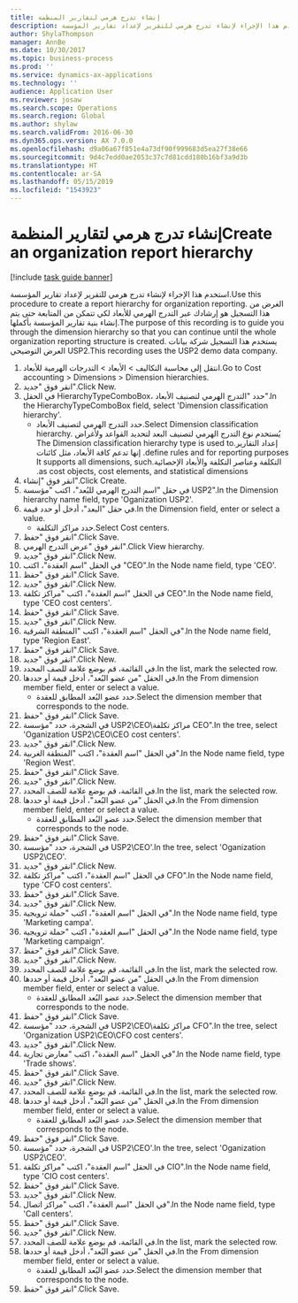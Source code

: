 ```yaml
---
title: إنشاء تدرج هرمي لتقارير المنظمة
description: استخدم هذا الإجراء لإنشاء تدرج هرمي للتقرير لإعداد تقارير المؤسسة.
author: ShylaThompson
manager: AnnBe
ms.date: 10/30/2017
ms.topic: business-process
ms.prod: ''
ms.service: dynamics-ax-applications
ms.technology: ''
audience: Application User
ms.reviewer: josaw
ms.search.scope: Operations
ms.search.region: Global
ms.author: shylaw
ms.search.validFrom: 2016-06-30
ms.dyn365.ops.version: AX 7.0.0
ms.openlocfilehash: d9a06a67f851e4a73df90f999683d5ea27f38e66
ms.sourcegitcommit: 9d4c7edd0ae2053c37c7d81cdd180b16bf3a9d3b
ms.translationtype: HT
ms.contentlocale: ar-SA
ms.lasthandoff: 05/15/2019
ms.locfileid: "1543923"
---
```

# <a name="create-an-organization-report-hierarchy"></a><span data-ttu-id="253c9-103">إنشاء تدرج هرمي لتقارير المنظمة</span><span class="sxs-lookup"><span data-stu-id="253c9-103">Create an organization report hierarchy</span></span>

[!include [task guide banner](../../includes/task-guide-banner.md)]

<span data-ttu-id="253c9-104">استخدم هذا الإجراء لإنشاء تدرج هرمي للتقرير لإعداد تقارير المؤسسة.</span><span class="sxs-lookup"><span data-stu-id="253c9-104">Use this procedure to create a report hierarchy for organization reporting.</span></span> <span data-ttu-id="253c9-105">الغرض من هذا التسجيل هو إرشادك عبر التدرج الهرمي للأبعاد لكي تتمكن من المتابعة حتى يتم إنشاء بنية تقارير المؤسسة بأكملها.</span><span class="sxs-lookup"><span data-stu-id="253c9-105">The purpose of this recording is to guide you through the dimension hierarchy so that you can continue until the whole organization reporting structure is created.</span></span> <span data-ttu-id="253c9-106">يستخدم هذا التسجيل شركة بيانات العرض التوضيحي USP2.</span><span class="sxs-lookup"><span data-stu-id="253c9-106">This recording uses the USP2 demo data company.</span></span>

1. <span data-ttu-id="253c9-107">انتقل إلى محاسبة التكاليف > الأبعاد > التدرجات الهرمية للأبعاد‬.</span><span class="sxs-lookup"><span data-stu-id="253c9-107">Go to Cost accounting > Dimensions > Dimension hierarchies.</span></span>
2. <span data-ttu-id="253c9-108">انقر فوق "جديد".</span><span class="sxs-lookup"><span data-stu-id="253c9-108">Click New.</span></span>
3. <span data-ttu-id="253c9-109">في الحقل HierarchyTypeComboBox، حدد "التدرج الهرمي لتصنيف الأبعاد‬".</span><span class="sxs-lookup"><span data-stu-id="253c9-109">In the HierarchyTypeComboBox field, select 'Dimension classification hierarchy'.</span></span>
    * <span data-ttu-id="253c9-110">حدد التدرج الهرمي لتصنيف الأبعاد‬.</span><span class="sxs-lookup"><span data-stu-id="253c9-110">Select Dimension classification hierarchy.</span></span> <span data-ttu-id="253c9-111">يُستخدم نوع ‏‫التدرج الهرمي لتصنيف البعد لتحديد القواعد ولأغراض إعداد التقارير.</span><span class="sxs-lookup"><span data-stu-id="253c9-111">The Dimension classification hierarchy type is used to define rules and for reporting purposes.</span></span> <span data-ttu-id="253c9-112">إنها تدعم كافة الأبعاد، مثل كائنات التكلفة وعناصر التكلفة والأبعاد الإحصائية.</span><span class="sxs-lookup"><span data-stu-id="253c9-112">It supports all dimensions, such as cost objects, cost elements, and statistical dimensions.</span></span>  
4. <span data-ttu-id="253c9-113">انقر فوق "إنشاء".</span><span class="sxs-lookup"><span data-stu-id="253c9-113">Click Create.</span></span>
5. <span data-ttu-id="253c9-114">في حقل "‏‫اسم التدرج الهرمي للبُعد‬‬"، اكتب "مؤسسة USP2".</span><span class="sxs-lookup"><span data-stu-id="253c9-114">In the Dimension hierarchy name field, type 'Oganization USP2'.</span></span>
6. <span data-ttu-id="253c9-115">في حقل "البعد"، أدخل أو حدد قيمة.</span><span class="sxs-lookup"><span data-stu-id="253c9-115">In the Dimension field, enter or select a value.</span></span>
    * <span data-ttu-id="253c9-116">حدد مراكز التكلفة.</span><span class="sxs-lookup"><span data-stu-id="253c9-116">Select Cost centers.</span></span>  
7. <span data-ttu-id="253c9-117">انقر فوق "حفظ".</span><span class="sxs-lookup"><span data-stu-id="253c9-117">Click Save.</span></span>
8. <span data-ttu-id="253c9-118">انقر فوق "عرض التدرج الهرمي".</span><span class="sxs-lookup"><span data-stu-id="253c9-118">Click View hierarchy.</span></span>
9. <span data-ttu-id="253c9-119">انقر فوق "جديد".</span><span class="sxs-lookup"><span data-stu-id="253c9-119">Click New.</span></span>
10. <span data-ttu-id="253c9-120">في الحقل "اسم العقدة"، اكتب "CEO".</span><span class="sxs-lookup"><span data-stu-id="253c9-120">In the Node name field, type 'CEO'.</span></span>
11. <span data-ttu-id="253c9-121">انقر فوق "حفظ".</span><span class="sxs-lookup"><span data-stu-id="253c9-121">Click Save.</span></span>
12. <span data-ttu-id="253c9-122">انقر فوق "جديد".</span><span class="sxs-lookup"><span data-stu-id="253c9-122">Click New.</span></span>
13. <span data-ttu-id="253c9-123">في الحقل "اسم العقدة"، اكتب "مراكز تكلفة CEO".</span><span class="sxs-lookup"><span data-stu-id="253c9-123">In the Node name field, type 'CEO cost centers'.</span></span>
14. <span data-ttu-id="253c9-124">انقر فوق "حفظ".</span><span class="sxs-lookup"><span data-stu-id="253c9-124">Click Save.</span></span>
15. <span data-ttu-id="253c9-125">انقر فوق "جديد".</span><span class="sxs-lookup"><span data-stu-id="253c9-125">Click New.</span></span>
16. <span data-ttu-id="253c9-126">في الحقل "اسم العقدة"، اكتب "المنطقة الشرقية".</span><span class="sxs-lookup"><span data-stu-id="253c9-126">In the Node name field, type 'Region East'.</span></span>
17. <span data-ttu-id="253c9-127">انقر فوق "حفظ".</span><span class="sxs-lookup"><span data-stu-id="253c9-127">Click Save.</span></span>
18. <span data-ttu-id="253c9-128">انقر فوق "جديد".</span><span class="sxs-lookup"><span data-stu-id="253c9-128">Click New.</span></span>
19. <span data-ttu-id="253c9-129">في القائمة، قم بوضع علامة للصف المحدد.</span><span class="sxs-lookup"><span data-stu-id="253c9-129">In the list, mark the selected row.</span></span>
20. <span data-ttu-id="253c9-130">في الحقل "من عضو البُعد‬"، أدخل قيمة أو حددها.</span><span class="sxs-lookup"><span data-stu-id="253c9-130">In the From dimension member field, enter or select a value.</span></span>
    * <span data-ttu-id="253c9-131">حدد عضو البُعد المطابق للعقدة.</span><span class="sxs-lookup"><span data-stu-id="253c9-131">Select the dimension member that corresponds to the node.</span></span>  
21. <span data-ttu-id="253c9-132">انقر فوق "حفظ".</span><span class="sxs-lookup"><span data-stu-id="253c9-132">Click Save.</span></span>
22. <span data-ttu-id="253c9-133">في الشجرة، حدد "مؤسسة USP2\CEO\مراكز تكلفة CEO".</span><span class="sxs-lookup"><span data-stu-id="253c9-133">In the tree, select 'Oganization USP2\CEO\CEO cost centers'.</span></span>
23. <span data-ttu-id="253c9-134">انقر فوق "جديد".</span><span class="sxs-lookup"><span data-stu-id="253c9-134">Click New.</span></span>
24. <span data-ttu-id="253c9-135">في الحقل "اسم العقدة"، اكتب "المنطقة الغربية".</span><span class="sxs-lookup"><span data-stu-id="253c9-135">In the Node name field, type 'Region West'.</span></span>
25. <span data-ttu-id="253c9-136">انقر فوق "حفظ".</span><span class="sxs-lookup"><span data-stu-id="253c9-136">Click Save.</span></span>
26. <span data-ttu-id="253c9-137">انقر فوق "جديد".</span><span class="sxs-lookup"><span data-stu-id="253c9-137">Click New.</span></span>
27. <span data-ttu-id="253c9-138">في القائمة، قم بوضع علامة للصف المحدد.</span><span class="sxs-lookup"><span data-stu-id="253c9-138">In the list, mark the selected row.</span></span>
28. <span data-ttu-id="253c9-139">في الحقل "من عضو البُعد‬"، أدخل قيمة أو حددها.</span><span class="sxs-lookup"><span data-stu-id="253c9-139">In the From dimension member field, enter or select a value.</span></span>
    * <span data-ttu-id="253c9-140">حدد عضو البُعد المطابق للعقدة.</span><span class="sxs-lookup"><span data-stu-id="253c9-140">Select the dimension member that corresponds to the node.</span></span>  
29. <span data-ttu-id="253c9-141">انقر فوق "حفظ".</span><span class="sxs-lookup"><span data-stu-id="253c9-141">Click Save.</span></span>
30. <span data-ttu-id="253c9-142">في الشجرة، حدد "مؤسسة USP2\CEO'.</span><span class="sxs-lookup"><span data-stu-id="253c9-142">In the tree, select 'Oganization USP2\CEO'.</span></span>
31. <span data-ttu-id="253c9-143">انقر فوق "جديد".</span><span class="sxs-lookup"><span data-stu-id="253c9-143">Click New.</span></span>
32. <span data-ttu-id="253c9-144">في الحقل "اسم العقدة"، اكتب "مراكز تكلفة CFO".</span><span class="sxs-lookup"><span data-stu-id="253c9-144">In the Node name field, type 'CFO cost centers'.</span></span>
33. <span data-ttu-id="253c9-145">انقر فوق "حفظ".</span><span class="sxs-lookup"><span data-stu-id="253c9-145">Click Save.</span></span>
34. <span data-ttu-id="253c9-146">انقر فوق "جديد".</span><span class="sxs-lookup"><span data-stu-id="253c9-146">Click New.</span></span>
35. <span data-ttu-id="253c9-147">في الحقل "اسم العقدة"، اكتب "حملة ترويجية".</span><span class="sxs-lookup"><span data-stu-id="253c9-147">In the Node name field, type 'Marketing campa'.</span></span>
36. <span data-ttu-id="253c9-148">في الحقل "اسم العقدة"، اكتب "حملة ترويجية".</span><span class="sxs-lookup"><span data-stu-id="253c9-148">In the Node name field, type 'Marketing campaign'.</span></span>
37. <span data-ttu-id="253c9-149">انقر فوق "حفظ".</span><span class="sxs-lookup"><span data-stu-id="253c9-149">Click Save.</span></span>
38. <span data-ttu-id="253c9-150">انقر فوق "جديد".</span><span class="sxs-lookup"><span data-stu-id="253c9-150">Click New.</span></span>
39. <span data-ttu-id="253c9-151">في القائمة، قم بوضع علامة للصف المحدد.</span><span class="sxs-lookup"><span data-stu-id="253c9-151">In the list, mark the selected row.</span></span>
40. <span data-ttu-id="253c9-152">في الحقل "من عضو البُعد‬"، أدخل قيمة أو حددها.</span><span class="sxs-lookup"><span data-stu-id="253c9-152">In the From dimension member field, enter or select a value.</span></span>
    * <span data-ttu-id="253c9-153">حدد عضو البُعد المطابق للعقدة.</span><span class="sxs-lookup"><span data-stu-id="253c9-153">Select the dimension member that corresponds to the node.</span></span>  
41. <span data-ttu-id="253c9-154">انقر فوق "حفظ".</span><span class="sxs-lookup"><span data-stu-id="253c9-154">Click Save.</span></span>
42. <span data-ttu-id="253c9-155">في الشجرة، حدد "مؤسسة USP2‏\CEO\مراكز تكلفة CFO".</span><span class="sxs-lookup"><span data-stu-id="253c9-155">In the tree, select 'Organization USP2\CEO\CFO cost centers'.</span></span>
43. <span data-ttu-id="253c9-156">انقر فوق "جديد".</span><span class="sxs-lookup"><span data-stu-id="253c9-156">Click New.</span></span>
44. <span data-ttu-id="253c9-157">في الحقل "اسم العقدة"، اكتب "معارض تجارية".</span><span class="sxs-lookup"><span data-stu-id="253c9-157">In the Node name field, type 'Trade shows'.</span></span>
45. <span data-ttu-id="253c9-158">انقر فوق "حفظ".</span><span class="sxs-lookup"><span data-stu-id="253c9-158">Click Save.</span></span>
46. <span data-ttu-id="253c9-159">انقر فوق "جديد".</span><span class="sxs-lookup"><span data-stu-id="253c9-159">Click New.</span></span>
47. <span data-ttu-id="253c9-160">في القائمة، قم بوضع علامة للصف المحدد.</span><span class="sxs-lookup"><span data-stu-id="253c9-160">In the list, mark the selected row.</span></span>
48. <span data-ttu-id="253c9-161">في الحقل "من عضو البُعد‬"، أدخل قيمة أو حددها.</span><span class="sxs-lookup"><span data-stu-id="253c9-161">In the From dimension member field, enter or select a value.</span></span>
    * <span data-ttu-id="253c9-162">حدد عضو البُعد المطابق للعقدة.</span><span class="sxs-lookup"><span data-stu-id="253c9-162">Select the dimension member that corresponds to the node.</span></span>  
49. <span data-ttu-id="253c9-163">انقر فوق "حفظ".</span><span class="sxs-lookup"><span data-stu-id="253c9-163">Click Save.</span></span>
50. <span data-ttu-id="253c9-164">في الشجرة، حدد "مؤسسة USP2\CEO'.</span><span class="sxs-lookup"><span data-stu-id="253c9-164">In the tree, select 'Oganization USP2\CEO'.</span></span>
51. <span data-ttu-id="253c9-165">في الحقل "اسم العقدة"، اكتب "مراكز تكلفة CIO".</span><span class="sxs-lookup"><span data-stu-id="253c9-165">In the Node name field, type 'CIO cost centers'.</span></span>
52. <span data-ttu-id="253c9-166">انقر فوق "حفظ".</span><span class="sxs-lookup"><span data-stu-id="253c9-166">Click Save.</span></span>
53. <span data-ttu-id="253c9-167">انقر فوق "جديد".</span><span class="sxs-lookup"><span data-stu-id="253c9-167">Click New.</span></span>
54. <span data-ttu-id="253c9-168">في الحقل "اسم العقدة"، اكتب "مراكز اتصال".</span><span class="sxs-lookup"><span data-stu-id="253c9-168">In the Node name field, type 'Call centers'.</span></span>
55. <span data-ttu-id="253c9-169">انقر فوق "حفظ".</span><span class="sxs-lookup"><span data-stu-id="253c9-169">Click Save.</span></span>
56. <span data-ttu-id="253c9-170">انقر فوق "جديد".</span><span class="sxs-lookup"><span data-stu-id="253c9-170">Click New.</span></span>
57. <span data-ttu-id="253c9-171">في القائمة، قم بوضع علامة للصف المحدد.</span><span class="sxs-lookup"><span data-stu-id="253c9-171">In the list, mark the selected row.</span></span>
58. <span data-ttu-id="253c9-172">في الحقل "من عضو البُعد‬"، أدخل قيمة أو حددها.</span><span class="sxs-lookup"><span data-stu-id="253c9-172">In the From dimension member field, enter or select a value.</span></span>
    * <span data-ttu-id="253c9-173">حدد عضو البُعد المطابق للعقدة.</span><span class="sxs-lookup"><span data-stu-id="253c9-173">Select the dimension member that corresponds to the node.</span></span>  
59. <span data-ttu-id="253c9-174">انقر فوق "حفظ".</span><span class="sxs-lookup"><span data-stu-id="253c9-174">Click Save.</span></span>

